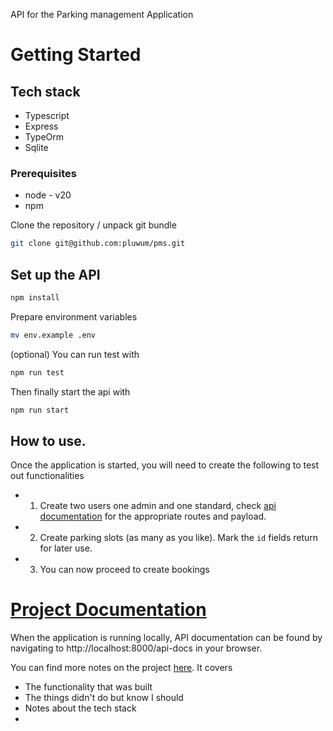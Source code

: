 API for the Parking management Application

# Getting Started

## Tech stack

- Typescript
- Express
- TypeOrm
- Sqlite

### Prerequisites

- node - v20
- npm

Clone the repository / unpack git bundle

```bash
git clone git@github.com:pluwum/pms.git
```

## Set up the API

```bash
npm install
```

Prepare environment variables

```bash
mv env.example .env
```

(optional) You can run test with

```bash
npm run test
```

Then finally start the api with

```bash
npm run start

```

## How to use.

Once the application is started, you will need to create the following to test out functionalities

- 1. Create two users one admin and one standard, check [api documentation](src/docs/api.yaml) for the appropriate routes and payload.
- 2. Create parking slots (as many as you like). Mark the `id` fields return for later use.
- 3. You can now proceed to create bookings

# [Project Documentation ](src/docs/NOTES.md)

When the application is running locally, API documentation can be found by navigating to http://localhost:8000/api-docs in your browser.

You can find more notes on the project [here](src/docs/NOTES.md). It covers

- The functionality that was built
- The things didn't do but know I should
- Notes about the tech stack
-

